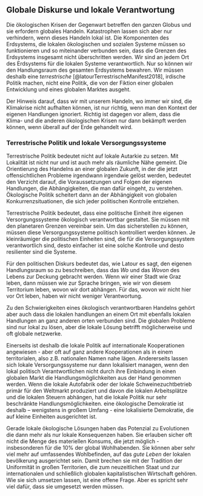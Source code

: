 ## Globale Diskurse und lokale Verantwortung 

Die ökologischen Krisen der Gegenwart betreffen den ganzen Globus und sie erfordern globales Handeln. Katastrophen lassen sich aber nur verhindern, wenn dieses Handeln lokal ist. Die Komponenten des Erdsystems, die lokalen ökologischen und sozialen Systeme müssen so funktionieren und so miteinander verbunden sein, dass die Grenzen des Erdsystems insgesamt nicht überschritten werden. Wir sind an jedem Ort des Erdsystems für die lokalen Systeme verantwortlich. Nur so können wir den Handlungsraum des gesamten Erdsystems bewahren. Wir müssen deshalb eine *terrestrische* [@latourTerrestrischeManifest2018], irdische Politik machen, nicht eine Politik, die von der Fiktion einer globalen Entwicklung und eines globalen Marktes ausgeht. 

Der Hinweis darauf, dass wir mit unserem Handeln, wo immer wir sind, die Klimakrise nicht aufhalten können, ist nur richtig, wenn man den Kontext der eigenen Handlungen ignoriert. Richtig ist dagegen vor allem, dass die Klima- und die anderen ökologischen Krisen nur dann bekämpft werden können, wenn überall auf der Erde gehandelt wird. 

### Terrestrische Politik und lokale Versorgungssysteme

Terrestrische Politik bedeutet nicht auf lokale Autarkie zu setzen. Mit Lokalität ist nicht nur und ist auch mehr als räumliche Nähe gemeint. Die Orientierung des Handelns an einer globalen Zukunft, in der die jetzt offensichtlichen Probleme irgendwann irgendwie gelöst werden, bedeutet den Verzicht darauf, die Voraussetzungen und Folgen der eigenen Handlungen, die Abhängigkeiten, die man dafür eingeht, zu verstehen. Ökologische Politik scheitert dann an der Abhängigkeit von globalen Konkurrenzsituationen, die sich jeder politischen Kontrolle entziehen. 

Terrestrische Politik bedeutet, dass eine politische Einheit ihre eigenen Versorgungssysteme ökologisch verantwortbar gestaltet. Sie müssen mit den planetaren Grenzen vereinbar sein. Um das sicherstellen zu können, müssen diese Versorgungssysteme politisch kontrolliert werden können. Je kleinräumiger die politischen Einheiten sind, die für die Versorgungssystem verantwortlich sind, desto einfacher ist eine solche Kontrolle und desto resilienter sind die Systeme. 

Für den politischen Diskurs bedeutet das, wie Latour es sagt, den eigenen Handlungsraum so zu beschreiben, dass das *Wo* und das *Wovon* des Lebens zur Deckung gebracht werden. Wenn wir einer Stadt wie Graz leben, dann müssen wie zur Sprache bringen, wie wir von diesem Territorium leben, wovon wir dort abhängen. Für das, wovon wir nicht hier vor Ort leben, haben wir nicht weniger Verantwortung. 

Zu den Schwierigkeiten eines ökologisch verantwortbaren Handelns gehört aber auch dass die lokalen handlungen an einem Ort mit ebenfalls lokalen Handlungen an ganz anderen orten verbunden sind. Die globalen Probleme sind nur lokal zu lösen, aber die lokale Lösung betrifft möglicherweise und oft globale netzwerke.

Einerseits ist deshalb die lokale Politik auf internationale Kooperationen angewiesen - aber oft auf ganz andere Kooperationen als in einem territorialen, also z.B. nationalen Namen nahe lägen. Andererseits lassen sich lokale Versorgungssysteme nur dann lokalisiert managen, wenn den lokal politisch Verantwortlichen nicht durch ihre Einbindung in einen globalen Markt die Handlungsmöglichkeiten aus der Hand genommen werden. Wenn die lokale Autofabrik oder der lokale Schweinezuchtbetrieb primär für den Weltmarkt produziert und davon die lokalen Arbeitsplätze und die lokalen Steuern abhängen, hat die lokale Politik nur sehr beschränkte Handlungsmöglichkeiten. eine ökologische Demokratie ist deshalb – wenigstens in großem Umfang - eine lokalisierte Demokratie, die auf kleine Einheiten ausgerichtet ist. 

Gerade lokale ökologische Lösungen haben das Potenzial zu Evolutionen die dann mehr als nur lokale Konsequenzen haben. Sie erlauben sicher oft nicht die Menge des materiellen Konsums, die jetzt möglich - insbesonderen für die 10% der global Wohlhabenden. Sie können aber sehr viel mehr auf umfassendes Wohlbefinden, auf das *gute Leben* der lokalen bevölkerung ausgerichtet sein. Damit brechen sie mit der Tradition der Uniformität in großen Territorien, die zum neuzeitlichen Staat und zur internationalen und schließlich globalen kapitalistischen Wirtschaft gehören. Wie sie sich umsetzen lassen, ist eine offene Frage. Aber es spricht sehr viel dafür, dass sie umgesetzt werden müssen. 

